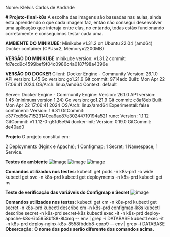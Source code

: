 Nome: Klelvis Carlos de Andrade 

**# Projeto-final-k8s**
A escolha das imagens são baseadas nas aulas, ainda esta aprendendo o que cada imagem faz, então não consegui desenvolver uma aplicação que interaja entre elas, no entando, todas estão funcionando corretamente e conseguimos testar cada uma. 

**AMBIENTE DO MINIKUBE:**
Minikube v1.31.2 on Ubuntu 22.04 (amd64)
Docker container (CPUs=2, Memory=2200MB) 


**VERSÃO DO MINIKUBE**
minikube version: v1.31.2
commit: fd7ecd9c4599bef9f04c0986c4a0187f98a4396e

**VERSÃO DO DOCKER**
Client: Docker Engine - Community
 Version:           26.1.0
 API version:       1.45
 Go version:        go1.21.9
 Git commit:        9714adc
 Built:             Mon Apr 22 17:06:41 2024
 OS/Arch:           linux/amd64
 Context:           default

Server: Docker Engine - Community
 Engine:
  Version:          26.1.0
  API version:      1.45 (minimum version 1.24)
  Go version:       go1.21.9
  Git commit:       c8af8eb
  Built:            Mon Apr 22 17:06:41 2024
  OS/Arch:          linux/amd64
  Experimental:     false
 containerd:
  Version:          1.6.31
  GitCommit:        e377cd56a71523140ca6ae87e30244719194a521
 runc:
  Version:          1.1.12
  GitCommit:        v1.1.12-0-g51d5e94
 docker-init:
  Version:          0.19.0
  GitCommit:        de40ad0

**Projeto**
O projeto constitui em:

2 Deployments (Nginx e Apache);
1 Configmap;
1 Secret;
1 Namespace;
1 Service.


**Testes de ambiente**
![image](https://github.com/KitejBR/Projeto-final-k8s/assets/147888865/5c8c6dc3-69c6-44ed-85be-6be53d49b821)
![image](https://github.com/KitejBR/Projeto-final-k8s/assets/147888865/a8da11b6-ee20-4798-9474-fd43669d53a2)
![image](https://github.com/KitejBR/Projeto-final-k8s/assets/147888865/8206b2d1-c8b9-486d-a857-db6eca8ad013)


**Comandos utilizados nos testes:**
kubectl get pods -n k8s-prd -o wide
kubectl get svc -n k8s-prd
kubectl get deployments -n k8s-prd
kubectl get ns

**Teste de verificação das variáveis do Configmap e Secret**
![image](https://github.com/KitejBR/Projeto-final-k8s/assets/147888865/13480faf-6041-46e2-b44e-099d54bc3486)

**Comandos utilizados nos testes:**
kubectl get cm -n k8s-prd
kubectl get secret -n k8s-prd 
kubectl  describe cm  -n k8s-prd configmap-k8s
kubectl  describe secret  -n k8s-prd secret-k8s
kubectl exec -it -n k8s-prd deploy-apache-k8s-6b5958bf88-8l4mq -- env | grep -i DATABASE
kubectl exec -it -n k8s-prd deploy-nginx-k8s-8558fbddb8-cprp9 -- env | grep -i DATABASE
**Obsercação: O nome dos pods serão diferente dos comandos acima.**
